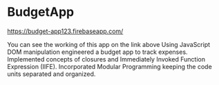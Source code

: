 # BudgetApp
https://budget-app123.firebaseapp.com/

You can see the working of this app on the link above
Using JavaScript DOM manipulation engineered a budget app to track expenses.
Implemented concepts of closures and  Immediately Invoked Function Expression (IIFE).
Incorporated Modular Programming keeping the code units separated and organized.

